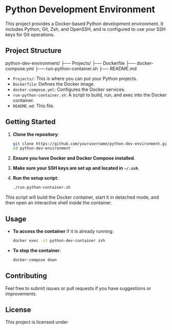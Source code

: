 # Python Development Environment

This project provides a Docker-based Python development environment. It includes Python, Git, Zsh, and OpenSSH, and is configured to use your SSH keys for Git operations.

## Project Structure

python-dev-environment/
├── Projects/
├── Dockerfile
├── docker-compose.yml
├── run-python-container.sh
├── README.md


- `Projects/`: This is where you can put your Python projects.
- `Dockerfile`: Defines the Docker image.
- `docker-compose.yml`: Configures the Docker services.
- `run-python-container.sh`: A script to build, run, and exec into the Docker container.
- `README.md`: This file.

## Getting Started

1. **Clone the repository**:

    ```sh
    git clone https://github.com/yourusername/python-dev-environment.git
    cd python-dev-environment
    ```

2. **Ensure you have Docker and Docker Compose installed**.

3. **Make sure your SSH keys are set up and located in `~/.ssh`**.

4. **Run the setup script**:

    ```sh
    ./run-python-container.sh
    ```

This script will build the Docker container, start it in detached mode, and then open an interactive shell inside the container.

## Usage

- **To access the container** if it is already running:

    ```sh
    docker exec -it python-dev-container zsh
    ```

- **To stop the container**:

    ```sh
    docker-compose down
    ```

## Contributing

Feel free to submit issues or pull requests if you have suggestions or improvements.

## License

This project is licensed under 
